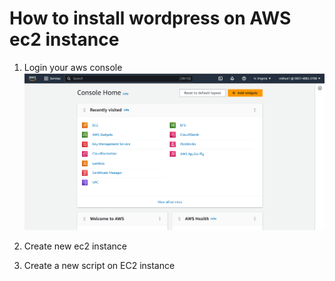 # How to install wordpress on AWS ec2 instance
1. Login your aws console
   <img src="images/1.PNG"/>
2. Create new ec2 instance



10. Create a new script on EC2 instance
